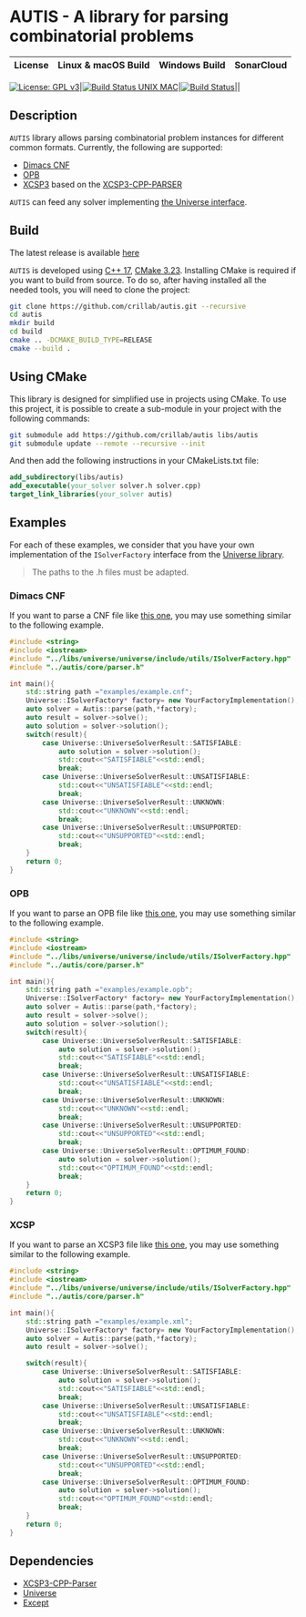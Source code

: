 # AUTIS - A library for parsing combinatorial problems

License|Linux & macOS Build|Windows Build|SonarCloud
:--:|:--:|:--:|:--:

[![License: GPL v3](https://img.shields.io/badge/License-GPL%20v3-blue.svg)](http://www.gnu.org/licenses/gpl-3.0)|[![Build Status UNIX MAC](https://github.com/crillab/autis/actions/workflows/cmake.yml/badge.svg)](https://github.com/crillab/autis/actions/workflows/cmake.yml)|[![Build Status](https://github.com/crillab/autis/actions/workflows/cmake_windows.yml/badge.svg)](https://github.com/crillab/autis/actions/workflows/cmake_windows.yml)||

## Description 

`AUTIS` library allows parsing combinatorial problem instances for different common formats. 
Currently, the following are supported:

- [Dimacs CNF](https://people.sc.fsu.edu/~jburkardt/data/cnf/cnf.html)
- [OPB](http://www.cril.univ-artois.fr/PB16/format.pdf) 
- [XCSP3](https://xcsp.org) based on the [XCSP3-CPP-PARSER](https://github.com/xcsp3team/XCSP3-CPP-Parser)

`AUTIS` can feed any solver implementing [the Universe interface](https://github.com/crillab/universe).



## Build 

The latest release is available [here](https://github.com/crillab/autis/releases/latest)

`AUTIS` is developed using [C++ 17](https://en.cppreference.com/w/cpp/17), 
[CMake 3.23](https://cmake.org/). 
Installing CMake is required if you want to build from source.
To do so, after having installed all the needed tools, you will need to clone
the project:

```bash
git clone https://github.com/crillab/autis.git --recursive
cd autis
mkdir build
cd build 
cmake .. -DCMAKE_BUILD_TYPE=RELEASE
cmake --build . 
```

## Using CMake

This library is designed for simplified use in projects using CMake. To use this project, it is possible to 
create a sub-module in your project with the following commands:

```bash
git submodule add https://github.com/crillab/autis libs/autis
git submodule update --remote --recursive --init
```

And then add the following instructions in your CMakeLists.txt file:

```cmake
add_subdirectory(libs/autis)
add_executable(your_solver solver.h solver.cpp)
target_link_libraries(your_solver autis)
```

## Examples 

For each of these examples, we consider that you have your own implementation of the `ISolverFactory` interface 
from the [Universe library](https://github.com/crillab/universe). 

> The paths to the .h files must be adapted.

### Dimacs CNF

If you want to parse a CNF file like [this one](examples/example.cnf), you may use something similar
to the following example.

```c++
#include <string>
#include <iostream>
#include "../libs/universe/universe/include/utils/ISolverFactory.hpp"
#include "../autis/core/parser.h"

int main(){
    std::string path ="examples/example.cnf";
    Universe::ISolverFactory* factory= new YourFactoryImplementation();
    auto solver = Autis::parse(path,*factory);
    auto result = solver->solve();
    auto solution = solver->solution();
    switch(result){
        case Universe::UniverseSolverResult::SATISFIABLE:
            auto solution = solver->solution();
            std::cout<<"SATISFIABLE"<<std::endl;
            break;
        case Universe::UniverseSolverResult::UNSATISFIABLE:
            std::cout<<"UNSATISFIABLE"<<std::endl;
            break;
        case Universe::UniverseSolverResult::UNKNOWN:
            std::cout<<"UNKNOWN"<<std::endl;
            break;
        case Universe::UniverseSolverResult::UNSUPPORTED:
            std::cout<<"UNSUPPORTED"<<std::endl;
            break;
    }
    return 0;
}
```

### OPB 

If you want to parse an OPB file like [this one](examples/example.opb), you may use something similar
to the following example.

```c++
#include <string>
#include <iostream>
#include "../libs/universe/universe/include/utils/ISolverFactory.hpp"
#include "../autis/core/parser.h"

int main(){
    std::string path ="examples/example.opb";
    Universe::ISolverFactory* factory= new YourFactoryImplementation();
    auto solver = Autis::parse(path,*factory);
    auto result = solver->solve();
    auto solution = solver->solution();
    switch(result){
        case Universe::UniverseSolverResult::SATISFIABLE:
            auto solution = solver->solution();
            std::cout<<"SATISFIABLE"<<std::endl;
            break;
        case Universe::UniverseSolverResult::UNSATISFIABLE:
            std::cout<<"UNSATISFIABLE"<<std::endl;
            break;
        case Universe::UniverseSolverResult::UNKNOWN:
            std::cout<<"UNKNOWN"<<std::endl;
            break;
        case Universe::UniverseSolverResult::UNSUPPORTED:
            std::cout<<"UNSUPPORTED"<<std::endl;
            break;
        case Universe::UniverseSolverResult::OPTIMUM_FOUND:
            auto solution = solver->solution();
            std::cout<<"OPTIMUM_FOUND"<<std::endl;
            break;
    }
    return 0;
}
```

### XCSP

If you want to parse an XCSP3 file like [this one](examples/example.xml), you may use something similar
to the following example.
```c++
#include <string>
#include <iostream>
#include "../libs/universe/universe/include/utils/ISolverFactory.hpp"
#include "../autis/core/parser.h"

int main(){
    std::string path ="examples/example.xml";
    Universe::ISolverFactory* factory= new YourFactoryImplementation();
    auto solver = Autis::parse(path,*factory);
    auto result = solver->solve();

    switch(result){
        case Universe::UniverseSolverResult::SATISFIABLE:
            auto solution = solver->solution();
            std::cout<<"SATISFIABLE"<<std::endl;
            break;
        case Universe::UniverseSolverResult::UNSATISFIABLE:
            std::cout<<"UNSATISFIABLE"<<std::endl;
            break;
        case Universe::UniverseSolverResult::UNKNOWN:
            std::cout<<"UNKNOWN"<<std::endl;
            break;
        case Universe::UniverseSolverResult::UNSUPPORTED:
            std::cout<<"UNSUPPORTED"<<std::endl;
            break;
        case Universe::UniverseSolverResult::OPTIMUM_FOUND:
            auto solution = solver->solution();
            std::cout<<"OPTIMUM_FOUND"<<std::endl;
            break;
    }
    return 0;
}
```

## Dependencies 

- [XCSP3-CPP-Parser](https://github.com/xcsp3team/XCSP3-CPP-PARSER)
- [Universe](https://github.com/crillab/universe)
- [Except](https://github.com/crillab/except)